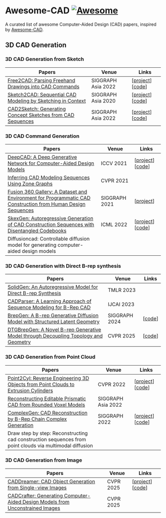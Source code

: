 # Awesome-CAD [![Awesome](https://cdn.rawgit.com/sindresorhus/awesome/d7305f38d29fed78fa85652e3a63e154dd8e8829/media/badge.svg)](https://github.com/sindresorhus/awesome)
A curated list of awesome Computer-Aided Design (CAD) papers, inspired by [Awesome-CAD](https://github.com/bertjiazheng/Awesome-CAD/tree/main?tab=readme-ov-file).

## 3D CAD Generation



### 3D CAD Generation from Sketch

| Papers | Venue | Links |
|--------|-------|-------|
| [Free2CAD: Parsing Freehand Drawings into CAD Commands](http://www-sop.inria.fr/reves/Basilic/2022/LPBM22/Free2CAD.pdf) | SIGGRAPH Asia 2022 | [[project](https://geometry.cs.ucl.ac.uk/projects/2022/free2cad/)] [[code](https://github.com/Enigma-li/Free2CAD)] |
| [Sketch2CAD: Sequential CAD Modeling by Sketching in Context](https://arxiv.org/abs/2009.04927) | SIGGRAPH Asia 2020 | [[project](http://geometry.cs.ucl.ac.uk/projects/2020/sketch2cad/)] [[code](https://github.com/Enigma-li/Sketch2CAD)] |
| [CAD2Sketch: Generating Concept Sketches from CAD Sequences](https://repo-sam.inria.fr/d3/cad2sketch/cad2sketch_paper.pdf) | SIGGRAPH Asia 2022 | [[project](https://ns.inria.fr/d3/cad2sketch/)] [[code](https://gitlab.inria.fr/D3/cad2sketch)] |

### 3D CAD Command Generation

| Papers | Venue | Links |
|--------|-------|-------|
| [DeepCAD: A Deep Generative Network for Computer-Aided Design Models](https://arxiv.org/abs/2105.09492) | ICCV 2021 | [[project](http://www.cs.columbia.edu/cg/deepcad/)] [[code](https://github.com/ChrisWu1997/DeepCAD)] |
| [Inferring CAD Modeling Sequences Using Zone Graphs](https://arxiv.org/pdf/2104.03900) | CVPR 2021 |  |
| [Fusion 360 Gallery: A Dataset and Environment for Programmatic CAD Construction from Human Design Sequences](https://arxiv.org/abs/2010.02392) | SIGGRAPH 2021 | [[project](https://github.com/AutodeskAILab/Fusion360GalleryDataset)] |
| [SkexGen: Autoregressive Generation of CAD Construction Sequences with Disentangled Codebooks](https://arxiv.org/abs/2207.04632) | ICML 2022 | [[project](https://samxuxiang.github.io/skexgen)] [[code](https://github.com/samxuxiang/SkexGen)] |
| Diffusioncad: Controllable diffusion model for generating computer-aided design models |  |  |

### 3D CAD Generation with Direct B-rep synthesis

| Papers | Venue | Links |
|--------|-------|-------|
| [SolidGen: An Autoregressive Model for Direct B-rep Synthesis](https://arxiv.org/abs/2203.13944) | TMLR 2023 | |
| [CADParser: A Learning Approach of Sequence Modeling for B-Rep CAD](https://www.ijcai.org/proceedings/2023/0200.pdf) | IJCAI 2023 | |
| [BrepGen: A B-rep Generative Diffusion Model with Structured Latent Geometry](https://arxiv.org/abs/2401.15563) | SIGGRAPH 2024 | [[code](https://github.com/samxuxiang/BrepGen)] |
| [DTGBrepGen: A Novel B-rep Generative Model through Decoupling Topology and Geometry](https://arxiv.org/pdf/2503.13110) | CVPR 2025 | [[code](https://github.com/jinli99/DTGBrepGen)] |

### 3D CAD Generation from Point Cloud

| Papers | Venue | Links |
|--------|-------|-------|
| [Point2Cyl: Reverse Engineering 3D Objects from Point Clouds to Extrusion Cylinders](https://arxiv.org/abs/2112.09329) | CVPR 2022 | [[project](https://point2cyl.github.io/)] [[code](https://github.com/mikacuy/point2cyl)] |
| [Reconstructing Editable Prismatic CAD from Rounded Voxel Models](https://arxiv.org/abs/2209.01161) | SIGGRAPH Asia 2022 | |
| [ComplexGen: CAD Reconstruction by B-Rep Chain Complex Generation](https://arxiv.org/abs/2205.14573) | SIGGRAPH 2022 | [[project](https://haopan.github.io/complexgen.html)] [[code](https://github.com/guohaoxiang/ComplexGen)] |
| Draw step by step: Reconstructing cad construction sequences from point clouds via multimodal diffusion |  |  |

### 3D CAD Generation from Image

| Papers | Venue | Links |
|--------|-------|-------|
| [CADDreamer: CAD Object Generation from Single-view Images](https://arxiv.org/pdf/2502.20732) | CVPR 2025 | [[project](https://lidan233.github.io/caddreamer/)] [[code](https://github.com/lidan233/CADDreamer)] |
| [CADCrafter: Generating Computer-Aided Design Models from Unconstrained Images](https://arxiv.org/pdf/2504.04753) | CVPR 2025 |  |


